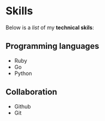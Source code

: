 # Skills

Below is a *list* of my **technical skils**:

## Programming languages
- Ruby
- Go
- Python

## Collaboration
- Github
- Git

